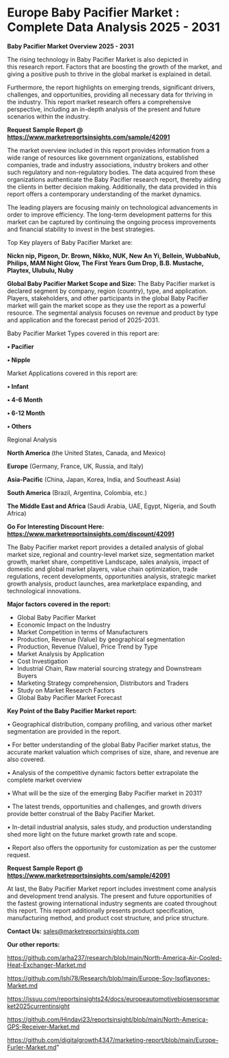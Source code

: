 # Europe Baby Pacifier Market : Complete Data Analysis 2025 - 2031

<Strong> Baby Pacifier Market Overview 2025 - 2031</strong>

The rising technology in Baby Pacifier Market is also depicted in this research report. Factors that are boosting the growth of the market, and giving a positive push to thrive in the global market is explained in detail.

Furthermore, the report highlights on emerging trends, significant drivers, challenges, and opportunities, providing all necessary data for thriving in the industry. This report market research offers a comprehensive perspective, including an in-depth analysis of the present and future scenarios within the industry.

<strong>Request Sample Report @ <a href=https://www.marketreportsinsights.com/sample/42091>https://www.marketreportsinsights.com/sample/42091</a></strong>

The market overview included in this report provides information from a wide range of resources like government organizations, established companies, trade and industry associations, industry brokers and other such regulatory and non-regulatory bodies. The data acquired from these organizations authenticate the Baby Pacifier research report, thereby aiding the clients in better decision making. Additionally, the data provided in this report offers a contemporary understanding of the market dynamics.

The leading players are focusing mainly on technological advancements in order to improve efficiency. The long-term development patterns for this market can be captured by continuing the ongoing process improvements and financial stability to invest in the best strategies.

Top Key players of Baby Pacifier Market are:

<strong>Nickn nip, Pigeon, Dr. Brown, Nikko, NUK, New An Yi, Bellein, WubbaNub, Philips, MAM Night Glow, The First Years Gum Drop, B.B. Mustache, Playtex, Ulubulu, Nuby</strong>

<strong><b>Global Baby Pacifier Market Scope and Size:</b></strong>
The Baby Pacifier market is declared segment by company, region (country), type, and application. Players, stakeholders, and other participants in the global Baby Pacifier market will gain the market scope as they use the report as a powerful resource. The segmental analysis focuses on revenue and product by type and application and the forecast period of 2025-2031.

Baby Pacifier Market Types covered in this report are:

<strong>•  Pacifier

•  Nipple</strong>

Market Applications covered in this report are:

<strong>•  Infant

•  4-6 Month

•  6-12 Month

•  Others</strong> 

Regional Analysis

<strong>North America</strong> (the United States, Canada, and Mexico)

<strong>Europe</strong> (Germany, France, UK, Russia, and Italy)

<strong>Asia-Pacific</strong> (China, Japan, Korea, India, and Southeast Asia)

<strong>South America</strong> (Brazil, Argentina, Colombia, etc.)

<strong>The Middle East and Africa</strong> (Saudi Arabia, UAE, Egypt, Nigeria, and South Africa)

<strong>Go For Interesting Discount Here: <a href=https://www.marketreportsinsights.com/discount/42091>https://www.marketreportsinsights.com/discount/42091</a></strong>

The Baby Pacifier market report provides a detailed analysis of global market size, regional and country-level market size, segmentation market growth, market share, competitive Landscape, sales analysis, impact of domestic and global market players, value chain optimization, trade regulations, recent developments, opportunities analysis, strategic market growth analysis, product launches, area marketplace expanding, and technological innovations.

<strong><b>Major factors covered in the report:</b></strong>
<ul>
  <li>Global Baby Pacifier Market </li>
  <li>Economic Impact on the Industry</li>
  <li>Market Competition in terms of Manufacturers</li>
  <li>Production, Revenue (Value) by geographical segmentation</li>
  <li>Production, Revenue (Value), Price Trend by Type</li>
  <li>Market Analysis by Application</li>
  <li>Cost Investigation</li>
  <li>Industrial Chain, Raw material sourcing strategy and Downstream Buyers</li>
  <li>Marketing Strategy comprehension, Distributors and Traders</li>
  <li>Study on Market Research Factors</li>
  <li>Global Baby Pacifier Market Forecast</li>
</ul>

<strong><b>Key Point of the Baby Pacifier Market report:</b></strong>

• Geographical distribution, company profiling, and various other market segmentation are provided in the report.

• For better understanding of the global Baby Pacifier market status, the accurate market valuation which comprises of size, share, and revenue are also covered.

• Analysis of the competitive dynamic factors better extrapolate the complete market overview

• What will be the size of the emerging Baby Pacifier market in 2031?

• The latest trends, opportunities and challenges, and growth drivers provide better construal of the Baby Pacifier Market.

• In-detail industrial analysis, sales study, and production understanding shed more light on the future market growth rate and scope.

• Report also offers the opportunity for customization as per the customer request.

<strong>Request Sample Report @ <a href=https://www.marketreportsinsights.com/sample/42091>https://www.marketreportsinsights.com/sample/42091</a></strong>

At last, the Baby Pacifier Market report includes investment come analysis and development trend analysis. The present and future opportunities of the fastest growing international industry segments are coated throughout this report. This report additionally presents product specification, manufacturing method, and product cost structure, and price structure.

<strong>Contact Us:</strong>
sales@marketreportsinsights.com

<strong>Our other reports:</strong>

<a href=https://github.com/arha237/research/blob/main/North-America-Air-Cooled-Heat-Exchanger-Market.md>https://github.com/arha237/research/blob/main/North-America-Air-Cooled-Heat-Exchanger-Market.md</a>

<a href=https://github.com/Ishi78/Research/blob/main/Europe-Soy-Isoflavones-Market.md>https://github.com/Ishi78/Research/blob/main/Europe-Soy-Isoflavones-Market.md</a>

<a href=https://issuu.com/reportsinsights24/docs/europeautomotivebiosensorsmarket2025currentinsight>https://issuu.com/reportsinsights24/docs/europeautomotivebiosensorsmarket2025currentinsight</a>

<a href=https://github.com/Hindavi23/reportsinsight/blob/main/North-America-GPS-Receiver-Market.md>https://github.com/Hindavi23/reportsinsight/blob/main/North-America-GPS-Receiver-Market.md</a>

<a href=https://github.com/digitalgrowth4347/marketing-report/blob/main/Europe-Furler-Market.md>https://github.com/digitalgrowth4347/marketing-report/blob/main/Europe-Furler-Market.md</a>"
